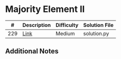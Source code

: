 # Majority Element II
|#|Description|Difficulty|Solution File|
|-|-|-|-|
|229|[Link](https://leetcode.com/problems/majority-element-ii/)|Medium|solution.py|

## Additional Notes
